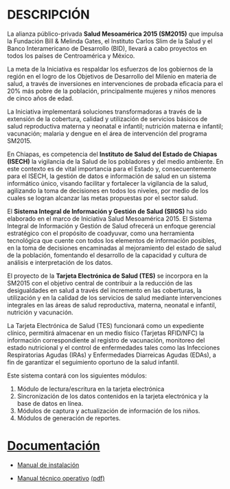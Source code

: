 # DESCRIPCIÓN

La alianza público-privada **Salud Mesoamérica 2015 (SM2015)** que impulsa la Fundación Bill & Melinda Gates, el Instituto Carlos Slim de la Salud y el Banco Interamericano de Desarrollo (BID), llevará a cabo proyectos en todos los países de Centroamérica y México.

La meta de la Iniciativa es respaldar los esfuerzos de los gobiernos de la región en el logro de los Objetivos de Desarrollo del Milenio en materia de salud, a través de inversiones en intervenciones de probada eficacia para el 20% más pobre de la población, principalmente mujeres y niños menores de cinco años de edad.
 
La Iniciativa implementará soluciones transformadoras a través de la extensión de la cobertura, calidad y utilización de servicios básicos de salud reproductiva materna y neonatal e infantil; nutrición materna e infantil; vacunación; malaria y dengue en el área de intervención del programa SM2015.

En Chiapas, es competencia del **Instituto de Salud del Estado de Chiapas (ISECH)** la vigilancia de la Salud de los pobladores y del medio ambiente. En este contexto es de vital importancia para el Estado y, consecuentemente para el ISECH, la gestión de datos e información de salud en un sistema informático único, visando facilitar y fortalecer la vigilancia de la salud, agilizando la toma de decisiones en todos los niveles, por medio de los cuales se logran alcanzar las metas propuestas por el sector salud. 

El **Sistema Integral de Información y Gestión de Salud (SIIGS)** ha sido elaborado en el marco de Iniciativa Salud Mesoamérica 2015. El Sistema Integral de Información y Gestión de Salud ofrecerá un enfoque gerencial estratégico con el propósito de coadyuvar, como una herramienta tecnológica que cuente con todos los elementos de información posibles, en la toma de decisiones encaminadas al mejoramiento del estado de salud de la población, fomentando el desarrollo de la capacidad y cultura de análisis e interpretación de los datos.

El proyecto de la **Tarjeta Electrónica de Salud (TES)** se incorpora en la SM2015 con el objetivo central de contribuir a la reducción de las desigualdades en salud a través del incremento en las coberturas, la utilización y en la calidad de los servicios de salud mediante intervenciones integrales en las áreas de salud reproductiva, materna, neonatal e infantil, nutrición y vacunación. 

La Tarjeta Electrónica de Salud (TES) funcionará como un expediente clínico, permitirá almacenar en un medio físico (Tarjetas RFID/NFC) la información correspondiente al registro de vacunación, monitoreo del estado nutricional y el control de enfermedades tales como las Infecciones Respiratorias Agudas (IRAs) y Enfermedades Diarreicas Agudas (EDAs), a fin de garantizar el seguimiento oportuno de la salud infantil.


Este sistema contará con los siguientes módulos:

1. Módulo de lectura/escritura en la tarjeta electrónica
2. Sincronización de los datos contenidos en la tarjeta electrónica y la base de datos en línea.
3. Módulos de captura y actualización de información de los niños.
4. Módulos de generación de reportes.


# [Documentación](https://github.com/schiapassm2015/SIIGS/tree/master/manuales)

* [Manual de instalación](https://github.com/schiapassm2015/SIIGS/blob/master/manuales/manual-tecnico/Contents/instalacion.md) 

* [Manual técnico operativo](https://github.com/schiapassm2015/SIIGS/tree/master/manuales/manual-tecnico-operativo/) [(pdf)](https://github.com/schiapassm2015/SIIGS/blob/master/manuales/manual-tecnico-operativo/Output/print/book.pdf?raw=true)